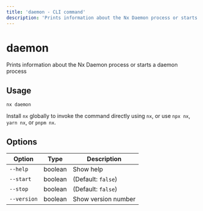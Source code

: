 ```yaml
---
title: 'daemon - CLI command'
description: 'Prints information about the Nx Daemon process or starts a daemon process'
---
```


# daemon

Prints information about the Nx Daemon process or starts a daemon process

## Usage

```shell
nx daemon
```

Install `nx` globally to invoke the command directly using `nx`, or use `npx nx`, `yarn nx`, or `pnpm nx`.

## Options

| Option      | Type    | Description         |
| ----------- | ------- | ------------------- |
| `--help`    | boolean | Show help           |
| `--start`   | boolean | (Default: `false`)  |
| `--stop`    | boolean | (Default: `false`)  |
| `--version` | boolean | Show version number |
